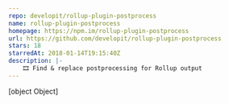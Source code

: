 ```yaml
---
repo: developit/rollup-plugin-postprocess
name: rollup-plugin-postprocess
homepage: https://npm.im/rollup-plugin-postprocess
url: https://github.com/developit/rollup-plugin-postprocess
stars: 18
starredAt: 2018-01-14T19:15:40Z
description: |-
    🎞 Find & replace postprocessing for Rollup output
---
```


[object Object]
